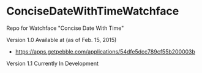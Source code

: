 # ConciseDateWithTimeWatchface
Repo for Watchface "Concise Date With Time"

Version 1.0 Available at (as of Feb. 15, 2015)
* https://apps.getpebble.com/applications/54dfe5dcc789cf55b200003b

Version 1.1 Currently In Development

